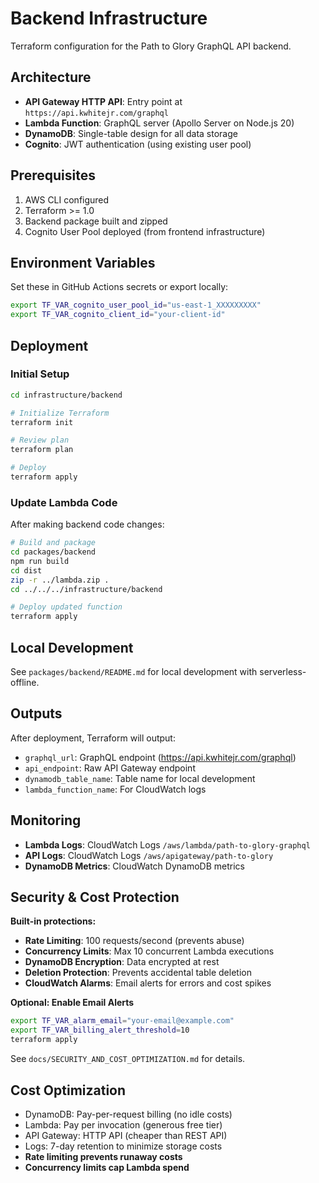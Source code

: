 # Backend Infrastructure

Terraform configuration for the Path to Glory GraphQL API backend.

## Architecture

- **API Gateway HTTP API**: Entry point at `https://api.kwhitejr.com/graphql`
- **Lambda Function**: GraphQL server (Apollo Server on Node.js 20)
- **DynamoDB**: Single-table design for all data storage
- **Cognito**: JWT authentication (using existing user pool)

## Prerequisites

1. AWS CLI configured
2. Terraform >= 1.0
3. Backend package built and zipped
4. Cognito User Pool deployed (from frontend infrastructure)

## Environment Variables

Set these in GitHub Actions secrets or export locally:

```bash
export TF_VAR_cognito_user_pool_id="us-east-1_XXXXXXXXX"
export TF_VAR_cognito_client_id="your-client-id"
```

## Deployment

### Initial Setup

```bash
cd infrastructure/backend

# Initialize Terraform
terraform init

# Review plan
terraform plan

# Deploy
terraform apply
```

### Update Lambda Code

After making backend code changes:

```bash
# Build and package
cd packages/backend
npm run build
cd dist
zip -r ../lambda.zip .
cd ../../../infrastructure/backend

# Deploy updated function
terraform apply
```

## Local Development

See `packages/backend/README.md` for local development with serverless-offline.

## Outputs

After deployment, Terraform will output:

- `graphql_url`: GraphQL endpoint (https://api.kwhitejr.com/graphql)
- `api_endpoint`: Raw API Gateway endpoint
- `dynamodb_table_name`: Table name for local development
- `lambda_function_name`: For CloudWatch logs

## Monitoring

- **Lambda Logs**: CloudWatch Logs `/aws/lambda/path-to-glory-graphql`
- **API Logs**: CloudWatch Logs `/aws/apigateway/path-to-glory`
- **DynamoDB Metrics**: CloudWatch DynamoDB metrics

## Security & Cost Protection

**Built-in protections:**
- **Rate Limiting**: 100 requests/second (prevents abuse)
- **Concurrency Limits**: Max 10 concurrent Lambda executions
- **DynamoDB Encryption**: Data encrypted at rest
- **Deletion Protection**: Prevents accidental table deletion
- **CloudWatch Alarms**: Email alerts for errors and cost spikes

**Optional: Enable Email Alerts**
```bash
export TF_VAR_alarm_email="your-email@example.com"
export TF_VAR_billing_alert_threshold=10
terraform apply
```

See `docs/SECURITY_AND_COST_OPTIMIZATION.md` for details.

## Cost Optimization

- DynamoDB: Pay-per-request billing (no idle costs)
- Lambda: Pay per invocation (generous free tier)
- API Gateway: HTTP API (cheaper than REST API)
- Logs: 7-day retention to minimize storage costs
- **Rate limiting prevents runaway costs**
- **Concurrency limits cap Lambda spend**
